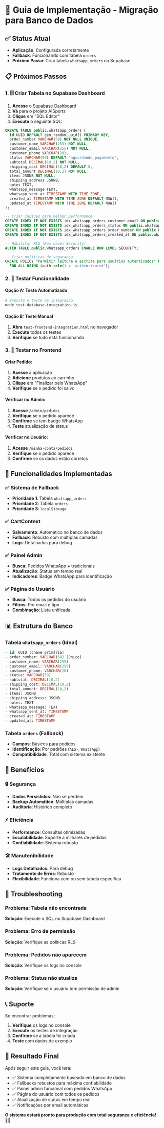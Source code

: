# 🚀 Guia de Implementação - Migração para Banco de Dados

## ✅ Status Atual
- **Aplicação**: Configurada corretamente
- **Fallback**: Funcionando com tabela `orders`
- **Próximo Passo**: Criar tabela `whatsapp_orders` no Supabase

## 📋 Próximos Passos

### 1. 🗄️ Criar Tabela no Supabase Dashboard

1. **Acesse** o [Supabase Dashboard](https://supabase.com/dashboard)
2. **Vá** para o projeto AlSports
3. **Clique** em "SQL Editor"
4. **Execute** o seguinte SQL:

```sql
CREATE TABLE public.whatsapp_orders (
  id UUID DEFAULT gen_random_uuid() PRIMARY KEY,
  order_number VARCHAR(50) NOT NULL UNIQUE,
  customer_name VARCHAR(255) NOT NULL,
  customer_email VARCHAR(255) NOT NULL,
  customer_phone VARCHAR(20),
  status VARCHAR(50) DEFAULT 'aguardando_pagamento',
  subtotal DECIMAL(10,2) NOT NULL,
  shipping_cost DECIMAL(10,2) DEFAULT 0,
  total_amount DECIMAL(10,2) NOT NULL,
  items JSONB NOT NULL,
  shipping_address JSONB,
  notes TEXT,
  whatsapp_message TEXT,
  whatsapp_sent_at TIMESTAMP WITH TIME ZONE,
  created_at TIMESTAMP WITH TIME ZONE DEFAULT NOW(),
  updated_at TIMESTAMP WITH TIME ZONE DEFAULT NOW()
);

-- Criar índices para melhor performance
CREATE INDEX IF NOT EXISTS idx_whatsapp_orders_customer_email ON public.whatsapp_orders(customer_email);
CREATE INDEX IF NOT EXISTS idx_whatsapp_orders_status ON public.whatsapp_orders(status);
CREATE INDEX IF NOT EXISTS idx_whatsapp_orders_order_number ON public.whatsapp_orders(order_number);
CREATE INDEX IF NOT EXISTS idx_whatsapp_orders_created_at ON public.whatsapp_orders(created_at);

-- Habilitar RLS (Row Level Security)
ALTER TABLE public.whatsapp_orders ENABLE ROW LEVEL SECURITY;

-- Criar políticas de segurança
CREATE POLICY "Permitir leitura e escrita para usuários autenticados" ON public.whatsapp_orders
  FOR ALL USING (auth.role() = 'authenticated');
```

### 2. 🧪 Testar Funcionalidade

#### **Opção A: Teste Automatizado**
```bash
# Execute o teste de integração
node test-database-integration.js
```

#### **Opção B: Teste Manual**
1. **Abra** `test-frontend-integration.html` no navegador
2. **Execute** todos os testes
3. **Verifique** se tudo está funcionando

### 3. 🎯 Testar no Frontend

#### **Criar Pedido:**
1. **Acesse** a aplicação
2. **Adicione** produtos ao carrinho
3. **Clique** em "Finalizar pelo WhatsApp"
4. **Verifique** se o pedido foi salvo

#### **Verificar no Admin:**
1. **Acesse** `/admin/pedidos`
2. **Verifique** se o pedido aparece
3. **Confirme** se tem badge WhatsApp
4. **Teste** atualização de status

#### **Verificar no Usuário:**
1. **Acesse** `/minha-conta/pedidos`
2. **Verifique** se o pedido aparece
3. **Confirme** se os dados estão corretos

## 🔧 Funcionalidades Implementadas

### ✅ Sistema de Fallback
- **Prioridade 1**: Tabela `whatsapp_orders`
- **Prioridade 2**: Tabela `orders`
- **Prioridade 3**: `localStorage`

### ✅ CartContext
- **Salvamento**: Automático no banco de dados
- **Fallback**: Robusto com múltiplas camadas
- **Logs**: Detalhados para debug

### ✅ Painel Admin
- **Busca**: Pedidos WhatsApp + tradicionais
- **Atualização**: Status em tempo real
- **Indicadores**: Badge WhatsApp para identificação

### ✅ Página do Usuário
- **Busca**: Todos os pedidos do usuário
- **Filtros**: Por email e tipo
- **Combinação**: Lista unificada

## 📊 Estrutura do Banco

### Tabela `whatsapp_orders` (Ideal)
```sql
- id: UUID (chave primária)
- order_number: VARCHAR(50) (único)
- customer_name: VARCHAR(255)
- customer_email: VARCHAR(255)
- customer_phone: VARCHAR(20)
- status: VARCHAR(50)
- subtotal: DECIMAL(10,2)
- shipping_cost: DECIMAL(10,2)
- total_amount: DECIMAL(10,2)
- items: JSONB
- shipping_address: JSONB
- notes: TEXT
- whatsapp_message: TEXT
- whatsapp_sent_at: TIMESTAMP
- created_at: TIMESTAMP
- updated_at: TIMESTAMP
```

### Tabela `orders` (Fallback)
- **Campos**: Básicos para pedidos
- **Identificação**: Por padrões (`ALS-`, `WhatsApp`)
- **Compatibilidade**: Total com sistema existente

## 🎉 Benefícios

### 🔒 Segurança
- **Dados Persistidos**: Não se perdem
- **Backup Automático**: Múltiplas camadas
- **Auditoria**: Histórico completo

### ⚡ Eficiência
- **Performance**: Consultas otimizadas
- **Escalabilidade**: Suporte a milhares de pedidos
- **Confiabilidade**: Sistema robusto

### 🛠️ Manutenibilidade
- **Logs Detalhados**: Para debug
- **Tratamento de Erros**: Robusto
- **Flexibilidade**: Funciona com ou sem tabela específica

## 🚨 Troubleshooting

### Problema: Tabela não encontrada
**Solução**: Execute o SQL no Supabase Dashboard

### Problema: Erro de permissão
**Solução**: Verifique as políticas RLS

### Problema: Pedidos não aparecem
**Solução**: Verifique os logs no console

### Problema: Status não atualiza
**Solução**: Verifique se o usuário tem permissão de admin

## 📞 Suporte

Se encontrar problemas:
1. **Verifique** os logs no console
2. **Execute** os testes de integração
3. **Confirme** se a tabela foi criada
4. **Teste** com dados de exemplo

## 🎯 Resultado Final

Após seguir este guia, você terá:
- ✅ Sistema completamente baseado em banco de dados
- ✅ Fallbacks robustos para máxima confiabilidade
- ✅ Painel admin funcional com pedidos WhatsApp
- ✅ Página do usuário com todos os pedidos
- ✅ Atualização de status em tempo real
- ✅ Notificações por email automáticas

**O sistema estará pronto para produção com total segurança e eficiência!** 🚀✨
